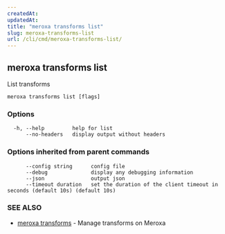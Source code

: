 ```yaml
---
createdAt: 
updatedAt: 
title: "meroxa transforms list"
slug: meroxa-transforms-list
url: /cli/cmd/meroxa-transforms-list/
---
```

## meroxa transforms list

List transforms

```
meroxa transforms list [flags]
```

### Options

```
  -h, --help         help for list
      --no-headers   display output without headers
```

### Options inherited from parent commands

```
      --config string      config file
      --debug              display any debugging information
      --json               output json
      --timeout duration   set the duration of the client timeout in seconds (default 10s) (default 10s)
```

### SEE ALSO

* [meroxa transforms](/cli/cmd/meroxa-transforms/)	 - Manage transforms on Meroxa

